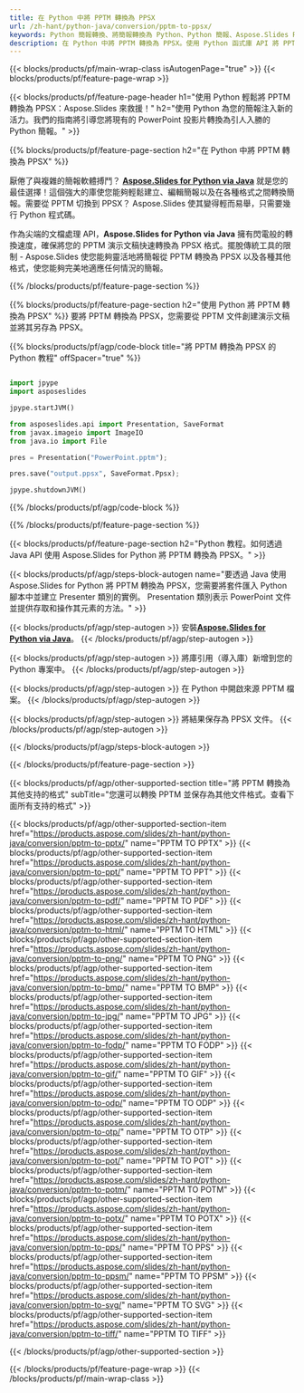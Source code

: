 ```yaml
---
title: 在 Python 中將 PPTM 轉換為 PPSX
url: /zh-hant/python-java/conversion/pptm-to-ppsx/
keywords: Python 簡報轉換、將簡報轉換為 Python、Python 簡報、Aspose.Slides Python、PPTM 到 PPSX 轉換、Python 簡報庫
description: 在 Python 中將 PPTM 轉換為 PPSX。使用 Python 函式庫 API 將 PPTM 檔案轉換為 PPSX
---
```


{{< blocks/products/pf/main-wrap-class isAutogenPage="true" >}}
{{< blocks/products/pf/feature-page-wrap >}}

{{< blocks/products/pf/feature-page-header h1="使用 Python 輕鬆將 PPTM 轉換為 PPSX：Aspose.Slides 來救援！" h2="使用 Python 為您的簡報注入新的活力。我們的指南將引導您將現有的 PowerPoint 投影片轉換為引人入勝的 Python 簡報。" >}}

{{% blocks/products/pf/feature-page-section h2="在 Python 中將 PPTM 轉換為 PPSX" %}}

厭倦了與複雜的簡報軟體搏鬥？ [**Aspose.Slides for Python via Java**](https://products.aspose.com/slides/zh-hant/python-java/) 就是您的最佳選擇！這個強大的庫使您能夠輕鬆建立、編輯簡報以及在各種格式之間轉換簡報。需要從 PPTM 切換到 PPSX？ Aspose.Slides 使其變得輕而易舉，只需要幾行 Python 程式碼。

作為尖端的文檔處理 API，**Aspose.Slides for Python via Java** 擁有閃電般的轉換速度，確保將您的 PPTM 演示文稿快速轉換為 PPSX 格式。擺脫傳統工具的限制 - Aspose.Slides 使您能夠靈活地將簡報從 PPTM 轉換為 PPSX 以及各種其他格式，使您能夠完美地適應任何情況的簡報。

{{% /blocks/products/pf/feature-page-section %}}

{{% blocks/products/pf/feature-page-section  h2="使用 Python 將 PPTM 轉換為 PPSX" %}}
要將 PPTM 轉換為 PPSX，您需要從 PPTM 文件創建演示文稿並將其另存為 PPSX。

{{% blocks/products/pf/agp/code-block title="將 PPTM 轉換為 PPSX 的 Python 教程" offSpacer="true" %}}

```python

import jpype
import asposeslides

jpype.startJVM()

from asposeslides.api import Presentation, SaveFormat
from javax.imageio import ImageIO
from java.io import File

pres = Presentation("PowerPoint.pptm");

pres.save("output.ppsx", SaveFormat.Ppsx);

jpype.shutdownJVM()
```


{{% /blocks/products/pf/agp/code-block %}}

{{% /blocks/products/pf/feature-page-section %}}

{{< blocks/products/pf/feature-page-section  h2="Python 教程。如何透過 Java API 使用 Aspose.Slides for Python 將 PPTM 轉換為 PPSX。" >}}

{{< blocks/products/pf/agp/steps-block-autogen name="要透過 Java 使用 Aspose.Slides for Python 將 PPTM 轉換為 PPSX，您需要將套件匯入 Python 腳本中並建立 Presenter 類別的實例。 Presentation 類別表示 PowerPoint 文件並提供存取和操作其元素的方法。" >}}

{{< blocks/products/pf/agp/step-autogen >}}
安裝[**Aspose.Slides for Python via Java**](https://products.aspose.com/slides/zh-hant/python-java/)。
{{< /blocks/products/pf/agp/step-autogen >}}

{{< blocks/products/pf/agp/step-autogen >}}
將庫引用（導入庫）新增到您的 Python 專案中。
{{< /blocks/products/pf/agp/step-autogen >}}

{{< blocks/products/pf/agp/step-autogen >}}
在 Python 中開啟來源 PPTM 檔案。
{{< /blocks/products/pf/agp/step-autogen >}}

{{< blocks/products/pf/agp/step-autogen >}}
將結果保存為 PPSX 文件。
{{< /blocks/products/pf/agp/step-autogen >}}

{{< /blocks/products/pf/agp/steps-block-autogen >}}

{{< /blocks/products/pf/feature-page-section >}}

{{< blocks/products/pf/agp/other-supported-section title="將 PPTM 轉換為其他支持的格式" subTitle="您還可以轉換 PPTM 並保存為其他文件格式。查看下面所有支持的格式" >}}

{{< blocks/products/pf/agp/other-supported-section-item href="https://products.aspose.com/slides/zh-hant/python-java/conversion/pptm-to-pptx/" name="PPTM TO PPTX" >}}
{{< blocks/products/pf/agp/other-supported-section-item href="https://products.aspose.com/slides/zh-hant/python-java/conversion/pptm-to-ppt/" name="PPTM TO PPT" >}}
{{< blocks/products/pf/agp/other-supported-section-item href="https://products.aspose.com/slides/zh-hant/python-java/conversion/pptm-to-pdf/" name="PPTM TO PDF" >}}
{{< blocks/products/pf/agp/other-supported-section-item href="https://products.aspose.com/slides/zh-hant/python-java/conversion/pptm-to-html/" name="PPTM TO HTML" >}}
{{< blocks/products/pf/agp/other-supported-section-item href="https://products.aspose.com/slides/zh-hant/python-java/conversion/pptm-to-png/" name="PPTM TO PNG" >}}
{{< blocks/products/pf/agp/other-supported-section-item href="https://products.aspose.com/slides/zh-hant/python-java/conversion/pptm-to-bmp/" name="PPTM TO BMP" >}}
{{< blocks/products/pf/agp/other-supported-section-item href="https://products.aspose.com/slides/zh-hant/python-java/conversion/pptm-to-jpg/" name="PPTM TO JPG" >}}
{{< blocks/products/pf/agp/other-supported-section-item href="https://products.aspose.com/slides/zh-hant/python-java/conversion/pptm-to-fodp/" name="PPTM TO FODP" >}}
{{< blocks/products/pf/agp/other-supported-section-item href="https://products.aspose.com/slides/zh-hant/python-java/conversion/pptm-to-gif/" name="PPTM TO GIF" >}}
{{< blocks/products/pf/agp/other-supported-section-item href="https://products.aspose.com/slides/zh-hant/python-java/conversion/pptm-to-odp/" name="PPTM TO ODP" >}}
{{< blocks/products/pf/agp/other-supported-section-item href="https://products.aspose.com/slides/zh-hant/python-java/conversion/pptm-to-otp/" name="PPTM TO OTP" >}}
{{< blocks/products/pf/agp/other-supported-section-item href="https://products.aspose.com/slides/zh-hant/python-java/conversion/pptm-to-pot/" name="PPTM TO POT" >}}
{{< blocks/products/pf/agp/other-supported-section-item href="https://products.aspose.com/slides/zh-hant/python-java/conversion/pptm-to-potm/" name="PPTM TO POTM" >}}
{{< blocks/products/pf/agp/other-supported-section-item href="https://products.aspose.com/slides/zh-hant/python-java/conversion/pptm-to-potx/" name="PPTM TO POTX" >}}
{{< blocks/products/pf/agp/other-supported-section-item href="https://products.aspose.com/slides/zh-hant/python-java/conversion/pptm-to-pps/" name="PPTM TO PPS" >}}
{{< blocks/products/pf/agp/other-supported-section-item href="https://products.aspose.com/slides/zh-hant/python-java/conversion/pptm-to-ppsm/" name="PPTM TO PPSM" >}}
{{< blocks/products/pf/agp/other-supported-section-item href="https://products.aspose.com/slides/zh-hant/python-java/conversion/pptm-to-svg/" name="PPTM TO SVG" >}}
{{< blocks/products/pf/agp/other-supported-section-item href="https://products.aspose.com/slides/zh-hant/python-java/conversion/pptm-to-tiff/" name="PPTM TO TIFF" >}}


{{< /blocks/products/pf/agp/other-supported-section >}}

{{< /blocks/products/pf/feature-page-wrap >}}
{{< /blocks/products/pf/main-wrap-class >}}